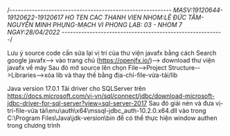 /*----------------------------------------------------------
MASV:19120644-19120622-19120617
HO TEN CAC THANH VIEN NHOM:LÊ ĐỨC TÂM-NGUYỄN MINH PHỤNG-MẠCH VI PHONG
LAB: 03 - NHOM 7
NGAY:28/04/2022
----------------------------------------------------------*/


Lưu ý source code cần sửa lại vị trí của thư viện javafx bằng cách 
Search google javafx--> vào trang chủ (https://openjfx.io/)--> download thư viện javafx về máy
Sau đó mở source lên chọn File-->Project Structure-->Libraries-->xóa lib và thay thế bằng địa-chỉ-file-vừa-tải/lib

Java version 17.0.1
Tải driver cho SQLServer trên https://docs.microsoft.com/vi-vn/sql/connect/jdbc/download-microsoft-jdbc-driver-for-sql-server?view=sql-server-2017
Sau đó giải nén và đưa vị-trí-file-vừa tải\enu\auth\x64\mssql-jdbc_auth-10.2.0.x64.dll vào trong C:\Program Files\Java\jdk-version\bin để có thể thực hiện window authen trong chương trình

